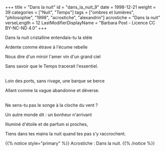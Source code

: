 +++
title = "Dans la nuit"
id = "dans_la_nuit_9"
date = 1998-12-21
weight = 39
categories = ["Nuit", "Temps"]
tags = ["ombres et lumières", "philosophie", "1998", "acrostiche", "alexandrin"]
acrostiche = "Dans la nuit"
verseLength = 12
LastModifierDisplayName = "Barbara Post - Licence CC BY-NC-ND 4.0"
+++

Dans la nuit cristalline entendais-tu la stèle

Ardente comme étrave à l'écume rebelle

Nous dire d'un miroir l'amer vin d'un grand ciel

Sans savoir que le Temps tracerait l'essentiel.

 \
Loin des ports, sans rivage, une barque se berce

Allant comme la vague abandonne et déverse.

 \
Ne sens-tu pas le songe à la cloche du vent ?

Un autre monde dit : un bonheur n'arrivant

Illuminé d'étoile et de parfum si proches,

Tiens dans tes mains la nuit quand tes pas s'y raccrochent.

{{% notice style="primary" %}}
Acrostiche : Dans la nuit.
{{% /notice %}}
